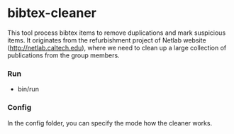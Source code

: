 # bibtex-cleaner
This tool process bibtex items to remove duplications and mark suspicious items. It originates from the refurbishment project of Netlab website (http://netlab.caltech.edu), where we need to clean up a large collection of publications from the group members.

### Run
* bin/run

### Config
In the config folder, you can specify the mode how the cleaner works.
